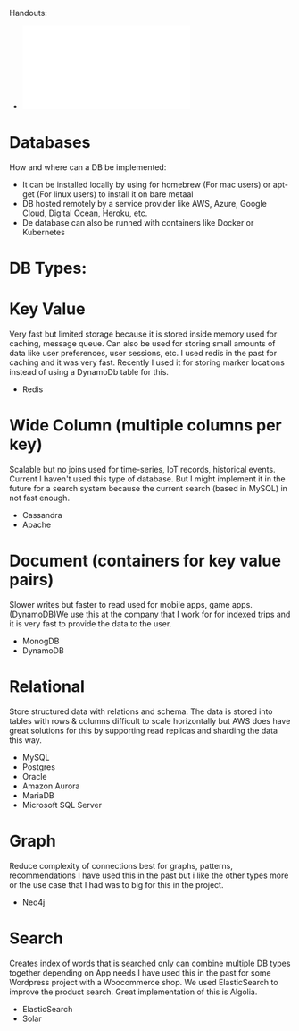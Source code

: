 Handouts:
* ![handout](assets/files/03_Databases_Handout.pdf)

# Databases

How and where can a DB be implemented:

- It can be installed locally by using for homebrew (For mac users) or apt-get (For linux users) to install it on bare
  metaal
- DB hosted remotely by a service provider like AWS, Azure, Google Cloud, Digital Ocean, Heroku, etc.
- De database can also be runned with containers like Docker or Kubernetes

# DB Types:

# Key Value

Very fast but limited storage because it is stored inside memory used for caching, message queue.
Can also be used for storing small amounts of data like user preferences, user sessions, etc.
I used redis in the past for caching and it was very fast.
Recently I used it for storing marker locations instead of using a DynamoDb table for this.

- Redis

# Wide Column (multiple columns per key)

Scalable but no joins used for time-series, IoT records, historical events.
Current I haven't used this type of database. But I might implement it in the future for a search system because the
current search (based in MySQL) in not fast enough.

- Cassandra
- Apache

# Document (containers for key value pairs)

Slower writes but faster to read used for mobile apps, game apps.
(DynamoDB)We use this at the company that I work for for indexed trips and it is very fast to provide the data to the
user.

- MonogDB
- DynamoDB

# Relational

Store structured data with relations and schema. The data is stored into tables with rows & columns
difficult to scale horizontally but AWS does have great solutions for this by supporting read replicas and sharding the
data this way.

- MySQL
- Postgres
- Oracle
- Amazon Aurora
- MariaDB
- Microsoft SQL Server

# Graph

Reduce complexity of connections best for graphs, patterns, recommendations
I have used this in the past but i like the other types more or the use case that I had was to big for this in the
project.

- Neo4j

# Search

Creates index of words that is searched only can combine multiple DB types together depending on App needs
I have used this in the past for some Wordpress project with a Woocommerce shop. We used ElasticSearch to improve the
product search. Great implementation of this is Algolia.

- ElasticSearch
- Solar